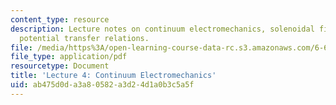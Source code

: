 ```yaml
---
content_type: resource
description: Lecture notes on continuum electromechanics, solenoidal fields, and vector
  potential transfer relations.
file: /media/https%3A/open-learning-course-data-rc.s3.amazonaws.com/6-642-continuum-electromechanics-fall-2008/ab475d0da3a80582a3d24d1a0b3c5a5f_lec04_f08.pdf
file_type: application/pdf
resourcetype: Document
title: 'Lecture 4: Continuum Electromechanics'
uid: ab475d0d-a3a8-0582-a3d2-4d1a0b3c5a5f
---
```

